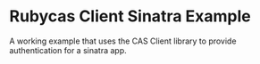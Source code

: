# Rubycas Client Sinatra Example

A working example that uses the CAS Client library to provide authentication for a sinatra app.
